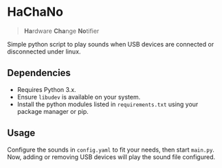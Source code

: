 # HaChaNo

> **Ha**rdware **Cha**nge **No**tifier

Simple python script to play sounds when USB devices are connected or disconnected under linux.

## Dependencies

- Requires Python 3.x.
- Ensure `libudev` is available on your system.
- Install the python modules listed in `requirements.txt` using your package manager or pip.

## Usage

Configure the sounds in `config.yaml` to fit your needs, then start `main.py`. Now, adding or removing USB devices will
play the sound file configured.
